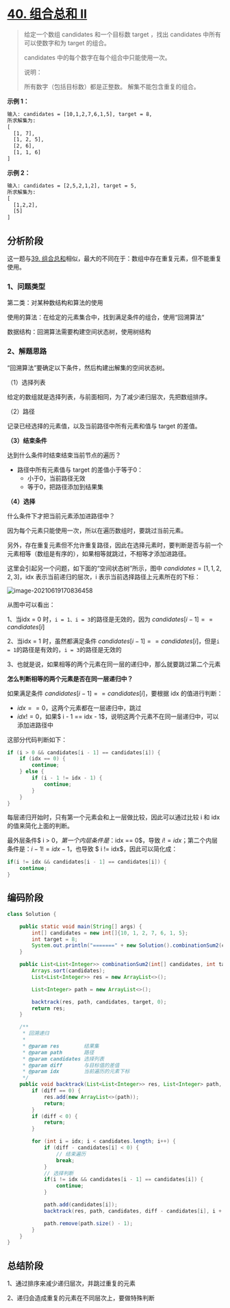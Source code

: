 # [40. 组合总和 II](https://leetcode-cn.com/problems/combination-sum-ii/)

> 给定一个数组 candidates 和一个目标数 target ，找出 candidates 中所有可以使数字和为 target 的组合。
>
> candidates 中的每个数字在每个组合中只能使用一次。
>
> 说明：
>
> 所有数字（包括目标数）都是正整数。
> 解集不能包含重复的组合。 

**示例 1：**

```tex
输入: candidates = [10,1,2,7,6,1,5], target = 8,
所求解集为:
[
  [1, 7],
  [1, 2, 5],
  [2, 6],
  [1, 1, 6]
]
```

**示例 2：**

```tex
输入: candidates = [2,5,2,1,2], target = 5,
所求解集为:
[
  [1,2,2],
  [5]
]
```

## 分析阶段

这一题与[39. 组合总和](https://leetcode-cn.com/problems/combination-sum/)相似，最大的不同在于：数组中存在重复元素，但不能重复使用。

### 1、问题类型

第二类：对某种数结构和算法的使用

使用的算法：在给定的元素集合中，找到满足条件的组合，使用“回溯算法“

数据结构：回溯算法需要构建空间状态树，使用树结构

### 2、解题思路

“回溯算法”要确定以下条件，然后构建出解集的空间状态树。

（1）选择列表

给定的数组就是选择列表，与前面相同，为了减少递归层次，先把数组排序。

（2）路径

记录已经选择的元素值，以及当前路径中所有元素和值与 target 的差值。


**（3）结束条件**

达到什么条件时结束结束当前节点的遍历？

* 路径中所有元素值与 target 的差值小于等于0：
  * 小于0，当前路径无效
  * 等于0，把路径添加到结果集

**（4）选择**

什么条件下才把当前元素添加进路径中？

因为每个元素只能使用一次，所以在遍历数组时，要跳过当前元素。

另外，存在重复元素但不允许重复路径，因此在选择元素时，要判断是否与前一个元素相等（数组是有序的），如果相等就跳过，不相等才添加进路径。

这里会引起另一个问题，如下面的“空间状态树”所示，图中  $candidates = [1,1,2,2,3]$，idx 表示当前递归的层次，i 表示当前选择路径上元素所在的下标：

![image-20210619170836458](D:/software-files/typora/image-20210619170836458.png)

从图中可以看出：

1、当idx = 0 时，`i = 1、i = 3`的路径是无效的，因为 $candidates[i-1] == candidates[i]$

2、当idx = 1 时，虽然都满足条件  $candidates[i-1] == candidates[i]$，但是`i = 1`的路径是有效的，`i = 3`的路径是无效的

3、也就是说，如果相等的两个元素在同一层的递归中，那么就要跳过第二个元素



**怎么判断相等的两个元素是否在同一层递归中？**

如果满足条件  $candidates[i-1] == candidates[i]$，要根据 idx 的值进行判断：

* $idx == 0$，这两个元素都在一层递归中，跳过
* $idx != 0$，如果$ i - 1 == idx - 1$，说明这两个元素不在同一层递归中，可以添加进路径中

这部分代码判断如下：

```JAVA
if (i > 0 && candidates[i - 1] == candidates[i]) {
    if (idx == 0) {
        continue;
    } else {
        if (i - 1 != idx - 1) {
            continue;
        }
    }
}
```

每层递归开始时，只有第一个元素会和上一层做比较，因此可以通过比较 i 和 idx 的值来简化上面的判断。

最外层条件$ i > 0$，第一个内层条件是：$idx == 0$，导致 $i  != idx$；第二个内层条件是：$i - 1 != idx - 1$，也导致 $ i != idx$，因此可以简化成：

```JAVA
if(i != idx && candidates[i - 1] == candidates[i]) {
    continue;
}
```

## 编码阶段

```java
class Solution {

    public static void main(String[] args) {
        int[] candidates = new int[]{10, 1, 2, 7, 6, 1, 5};
        int target = 8;
        System.out.println("=======" + new Solution().combinationSum2(candidates, target));
    }

    public List<List<Integer>> combinationSum2(int[] candidates, int target) {
        Arrays.sort(candidates);
        List<List<Integer>> res = new ArrayList<>();

        List<Integer> path = new ArrayList<>();

        backtrack(res, path, candidates, target, 0);
        return res;
    }

    /**
     * 回溯递归
     *
     * @param res        结果集
     * @param path       路径
     * @param candidates 选择列表
     * @param diff       与目标值的差值
     * @param idx        当前遍历的元素下标
     */
    public void backtrack(List<List<Integer>> res, List<Integer> path, int[] candidates, int diff, int idx) {
        if (diff == 0) {
            res.add(new ArrayList<>(path));
            return;
        }
        if (diff < 0) {
            return;
        }

        for (int i = idx; i < candidates.length; i++) {
            if (diff - candidates[i] < 0) {
                // 结束遍历
                break;
            }
            // 选择判断
            if(i != idx && candidates[i - 1] == candidates[i]) {
                continue;
            }

            path.add(candidates[i]);
            backtrack(res, path, candidates, diff - candidates[i], i + 1);

            path.remove(path.size() - 1);
        }
    }
}
```

## 总结阶段

1、通过排序来减少递归层次，并跳过重复的元素

2、递归会造成重复的元素在不同层次上，要做特殊判断